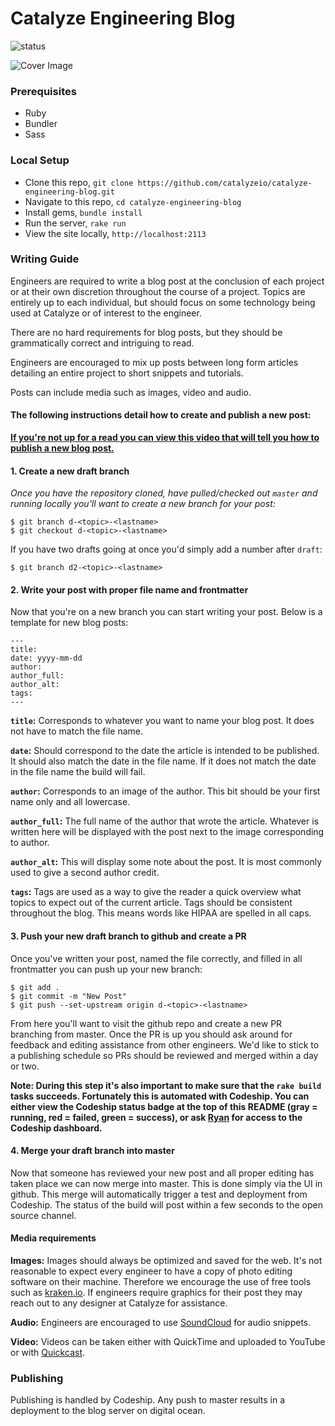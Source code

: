 # Catalyze Engineering Blog

![status](https://codeship.com/projects/47c697e0-2408-0133-22b1-2235479d6523/status?branch=master)

![Cover Image](http://i.imgur.com/7U90qCR.png)

### Prerequisites

- Ruby
- Bundler
- Sass

### Local Setup

- Clone this repo, `git clone https://github.com/catalyzeio/catalyze-engineering-blog.git`
- Navigate to this repo, `cd catalyze-engineering-blog`
- Install gems, `bundle install`
- Run the server, `rake run`
- View the site locally, `http://localhost:2113`

### Writing Guide

Engineers are required to write a blog post at the conclusion of each project or at their own discretion throughout the course of a project. Topics are entirely up to each individual, but should focus on some technology being used at Catalyze or of interest to the engineer.

There are no hard requirements for blog posts, but they should be grammatically correct and intriguing to read.

Engineers are encouraged to mix up posts between long form articles detailing an entire project to short snippets and tutorials.

Posts can include media such as images, video and audio.

#### The following instructions detail how to create and publish a new post:

**[If you're not up for a read you can view this video that will tell you how to publish a new blog post.](https://www.dropbox.com/s/3b3kg4fwicw7hpr/how_to_blog.mov?dl=0)**

#### 1. Create a new draft branch

_Once you have the repository cloned, have pulled/checked out `master` and running locally you'll want to create a new branch for your post:_

```
$ git branch d-<topic>-<lastname>
$ git checkout d-<topic>-<lastname>
```

If you have two drafts going at once you'd simply add a number after `draft`:

```
$ git branch d2-<topic>-<lastname>
```

#### 2. Write your post with proper file name and frontmatter

Now that you're on a new branch you can start writing your post. Below is a template for new blog posts:

```
---
title:
date: yyyy-mm-dd
author:
author_full:
author_alt:
tags:
---
```

**`title`:**
Corresponds to whatever you want to name your blog post. It does not have to match the file name.

**`date`:**
Should correspond to the date the article is intended to be published. It should also match the date in the file name. If it does not match the date in the file name the build will fail.

**`author`:**
Corresponds to an image of the author. This bit should be your first name only and all lowercase.

**`author_full`:**
The full name of the author that wrote the article. Whatever is written here will be displayed with the post next to the image corresponding to author.

**`author_alt`:**
This will display some note about the post. It is most commonly used to give a second author credit.

**`tags`:**
Tags are used as a way to give the reader a quick overview what topics to expect out of the current article. Tags should be consistent throughout the blog. This means words like HIPAA are spelled in all caps.

#### 3. Push your new draft branch to github and create a PR

Once you've written your post, named the file correctly, and filled in all frontmatter you can push up your new branch:

```
$ git add .
$ git commit -m "New Post"
$ git push --set-upstream origin d-<topic>-<lastname>
```

From here you'll want to visit the github repo and create a new PR branching from master. Once the PR is up you should ask around for feedback and editing assistance from other engineers. We'd like to stick to a publishing schedule so PRs should be reviewed and merged within a day or two.

**Note: During this step it's also important to make sure that the `rake build` tasks succeeds. Fortunately this is automated with Codeship. You can either view the Codeship status badge at the top of this README (gray = running, red = failed, green = success), or ask [Ryan](mailto:ryan@catalyze.io) for access to the Codeship dashboard.**

#### 4. Merge your draft branch into master

Now that someone has reviewed your new post and all proper editing has taken place we can now merge into master. This is done simply via the UI in github. This merge will automatically trigger a test and deployment from Codeship. The status of the build will post within a few seconds to the open source channel.

#### Media requirements

**Images:**
Images should always be optimized and saved for the web. It's not reasonable to expect every engineer to have a copy of photo editing software on their machine. Therefore we encourage the use of free tools such as [kraken.io](https://kraken.io/web-interface). If engineers require graphics for their post they may reach out to any designer at Catalyze for assistance.

**Audio:**
Engineers are encouraged to use [SoundCloud](https://soundcloud.com/) for audio snippets.

**Video:**
Videos can be taken either with QuickTime and uploaded to YouTube or with [Quickcast](http://quickcast.io/).

### Publishing

Publishing is handled by Codeship. Any push to master results in a deployment to the blog server on digital ocean.